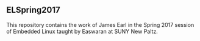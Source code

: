 ## ELSpring2017
This repository contains the work of James Earl in the Spring 2017 session of Embedded Linux taught by Easwaran at SUNY New Paltz.

